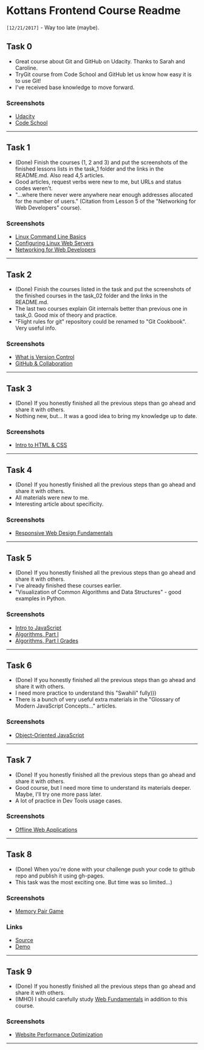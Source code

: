 # Kottans Frontend Course Readme

`[12/21/2017]` - Way too late (maybe).

## Task 0
- Great course about Git and GitHub on Udacity. Thanks to Sarah and Caroline.
- TryGit course from Code School and GitHub let us know how easy it is to use Git!
- I've received base knowledge to move forward.

### Screenshots
- [Udacity](/task_0/udacity_git.png)
- [Code School](/task_0/codeschool_git.png)

----------

## Task 1
- (Done) Finish the courses (1, 2 and 3) and put the screenshots of the finished lessons lists in the task_1 folder and the links in the README.md. Also read 4,5 articles.
- Good articles, request verbs were new to me, but URLs and status codes weren't.
- "...where there never were anywhere near enough addresses allocated for the number of users." (Citation from Lesson 5 of the "Networking for Web Developers" course).

### Screenshots
- [Linux Command Line Basics](/task_1/Linux_Command_Line_Basics.png)
- [Configuring Linux Web Servers](/task_1/Configuring_Linux_Web_Servers.png)
- [Networking for Web Developers](/task_1/Networking_for_Web_Developers.png)

----------

## Task 2
- (Done) Finish the courses listed in the task and put the screenshots of the finished courses in the task_02 folder and the links in the README.md.
- The last two courses explain Git internals better than previous one in task_0. Good mix of theory and practice.
- "Flight rules for git" repository could be renamed to "Git Cookbook". Very useful info.

### Screenshots
- [What is Version Control](/task_2/Version_Control_with_Git.png)
- [GitHub & Collaboration](/task_2/GitHub_&_Collaboration.png)

----------

## Task 3
- (Done) If you honestly finished all the previous steps than go ahead and share it with others.
- Nothing new, but... It was a good idea to bring my knowledge up to date.

### Screenshots
- [Intro to HTML & CSS](/task_3/HTML_and_CSS_Syntax.png)

----------

## Task 4
- (Done) If you honestly finished all the previous steps than go ahead and share it with others.
- All materials were new to me.
- Interesting article about specificity.

### Screenshots
- [Responsive Web Design Fundamentals](/task_4/Responsive_Web_Design_Fundamentals.png)

----------

## Task 5
- (Done) If you honestly finished all the previous steps than go ahead and share it with others.
- I've already finished these courses earlier.
- "Visualization of Common Algorithms and Data Structures" - good examples in Python.

### Screenshots
- [Intro to JavaScript](/task_5/Intro_to_JavaScript.png)
- [Algorithms, Part I](/task_5/Algorithms_Part_I.png)
- [Algorithms, Part I Grades](/task_5/Algorithms_Part_I_Grades.png)

----------

## Task 6
- (Done) If you honestly finished all the previous steps than go ahead and share it with others.
- I need more practice to understand this "Swahili" fully)))
- There is a bunch of very useful extra materials in the "Glossary of Modern JavaScript Concepts..." articles.

### Screenshots
- [Object-Oriented JavaScript](/task_6/Object_Oriented_JavaScript.png)

----------

## Task 7
- (Done) If you honestly finished all the previous steps than go ahead and share it with others.
- Good course, but I need more time to understand its materials deeper. Maybe, I'll try one more pass later.
- A lot of practice in Dev Tools usage cases.

### Screenshots
- [Offline Web Applications](/task_7/Offline_Web_Applications.png)

----------

## Task 8
- (Done) When you're done with your challenge push your code to github repo and publish it using gh-pages.
- This task was the most exciting one. But time was so limited...)

### Screenshots
- [Memory Pair Game](/task_8/Memory_Pair_Game.png)

### Links
- [Source](https://github.com/Andrew-Omelchenko/-memory-pair-game/)
- [Demo](https://andrew-omelchenko.github.io/-memory-pair-game/)

----------

## Task 9
- (Done) If you honestly finished all the previous steps than go ahead and share it with others.
- (IMHO) I should carefully study [Web Fundamentals](https://developers.google.com/web/fundamentals/) in addition to this course.

### Screenshots
- [Website Performance Optimization](/task_9/Website_Performance_Optimization.png)

----------